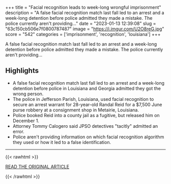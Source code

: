 +++
title = "Facial recognition leads to week-long wrongful imprisonment"
description = "A false facial recognition match last fall led to an arrest and a week-long detention before police admitted they made a mistake. The police currently aren't providing..."
date = "2023-01-13 12:39:08"
slug = "63c150cb506e7f0800787487"
image = "https://i.imgur.com/U2O8reG.jpg"
score = "542"
categories = ['imprisonment', 'recognition', 'louisiana']
+++

A false facial recognition match last fall led to an arrest and a week-long detention before police admitted they made a mistake. The police currently aren't providing...

## Highlights

- A false facial recognition match last fall led to an arrest and a week-long detention before police in Louisiana and Georgia admitted they got the wrong person.
- The police in Jefferson Parish, Louisiana, used facial recognition to secure an arrest warrant for 28-year-old Randal Reid for a $7,500 June purse robbery at a consignment shop in Metairie, Louisiana.
- Police booked Reid into a county jail as a fugitive, but released him on December 1.
- Attorney Tommy Calogero said JPSO detectives "tacitly" admitted an error.
- Police aren't providing information on which facial recognition algorithm they used or how it led to a false identification.

---

{{< rawhtml >}}
  <p class="article-category">
    <a target="_blank" href="https://www.techspot.com/news/97215-facial-recognition-leads-week-long-wrongful-imprisonment.html">READ THE ORIGINAL ARTICLE</a>
  </p>
{{< /rawhtml >}}
